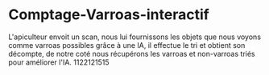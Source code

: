 # Comptage-Varroas-interactif
L'apiculteur envoit un scan, 
nous lui fournissons les objets que nous voyons comme varroas possibles grâce à une IA,
il effectue le tri et obtient son décompte,
de notre coté nous récupérons les varroas et non-varroas triés pour améliorer l'IA.  1122121515
